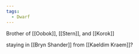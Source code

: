 ```yaml
---
tags:
  - Dwarf
---
```


Brother of [[Oobok]], [[Stern]], and [[Korok]]

staying in [[Bryn Shander]]
from [[Kaeldim Kraem]]?